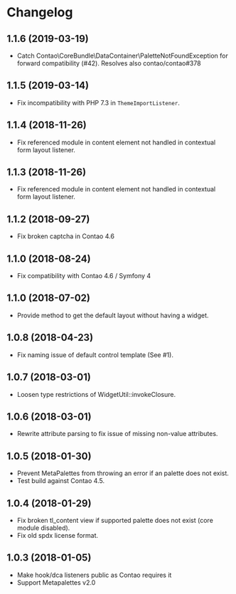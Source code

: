 Changelog
=========

1.1.6 (2019-03-19)
------------------

 - Catch Contao\CoreBundle\DataContainer\PaletteNotFoundException for forward compatibility (#42). Resolves also 
  contao/contao#378
 
1.1.5 (2019-03-14)
------------------

 - Fix incompatibility with PHP 7.3 in `ThemeImportListener`.

1.1.4 (2018-11-26)
------------------

 - Fix referenced module in content element not handled in contextual form layout listener.
 
1.1.3 (2018-11-26)
------------------

 - Fix referenced module in content element not handled in contextual form layout listener.

1.1.2 (2018-09-27)
------------------

 - Fix broken captcha in Contao 4.6
 
1.1.0 (2018-08-24)
------------------

 - Fix compatibility with Contao 4.6 / Symfony 4
 
1.1.0 (2018-07-02)
------------------

 - Provide method to get the default layout without having a widget.

1.0.8 (2018-04-23)
------------------

 - Fix naming issue of default control template (See #1).
 
1.0.7 (2018-03-01)
------------------

 - Loosen type restrictions of WidgetUtil::invokeClosure.
 
1.0.6 (2018-03-01)
------------------

 - Rewrite attribute parsing to fix issue of missing non-value attributes.


1.0.5 (2018-01-30)
------------------

 - Prevent MetaPalettes from throwing an error if an palette does not exist.
 - Test build against Contao 4.5.

 
1.0.4 (2018-01-29)
------------------

 - Fix broken tl_content view if supported palette does not exist (core module disabled).
 - Fix old spdx license format.


1.0.3 (2018-01-05)
------------------

 - Make hook/dca listeners public as Contao requires it
 - Support Metapalettes v2.0
 
